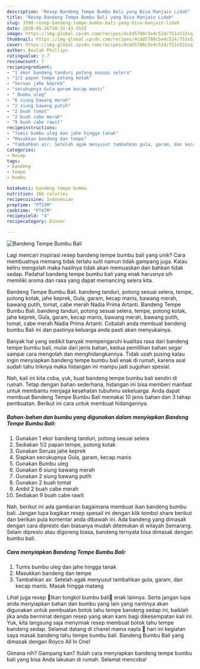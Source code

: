 ```yaml
---
description: "Resep Bandeng Tempe Bumbu Bali yang Bisa Manjain Lidah"
title: "Resep Bandeng Tempe Bumbu Bali yang Bisa Manjain Lidah"
slug: 3590-resep-bandeng-tempe-bumbu-bali-yang-bisa-manjain-lidah
date: 2020-05-26T20:31:43.553Z
image: https://img-global.cpcdn.com/recipes/4cdd5780c5e4c524/751x532cq70/bandeng-tempe-bumbu-bali-foto-resep-utama.jpg
thumbnail: https://img-global.cpcdn.com/recipes/4cdd5780c5e4c524/751x532cq70/bandeng-tempe-bumbu-bali-foto-resep-utama.jpg
cover: https://img-global.cpcdn.com/recipes/4cdd5780c5e4c524/751x532cq70/bandeng-tempe-bumbu-bali-foto-resep-utama.jpg
author: Beulah Phillips
ratingvalue: 3.7
reviewcount: 7
recipeingredient:
- "1 ekor bandeng tanduri potong sesuai selera"
- "1/2 papan tempe potong kotak"
- "Seruas jahe keprek"
- "secukupnya Gula garam kecap manis"
- " Bumbu uleg"
- "6 siung bawang merah"
- "2 siung bawang putih"
- "2 buah tomat"
- "2 buah cabe merah"
- "9 buah cabe rawit"
recipeinstructions:
- "Tumis bumbu uleg dan jahe hingga tanak"
- "Masukkan bandeng dan tempe"
- "Tambahkan air. Setelah agak menyusut tambahkan gula, garam, dan kecap manis. Masak hingga matang"
categories:
- Resep
tags:
- bandeng
- tempe
- bumbu

katakunci: bandeng tempe bumbu 
nutrition: 166 calories
recipecuisine: Indonesian
preptime: "PT33M"
cooktime: "PT47M"
recipeyield: "4"
recipecategory: Dinner

---
```



![Bandeng Tempe Bumbu Bali](https://img-global.cpcdn.com/recipes/4cdd5780c5e4c524/751x532cq70/bandeng-tempe-bumbu-bali-foto-resep-utama.jpg)

Lagi mencari inspirasi resep bandeng tempe bumbu bali yang unik? Cara membuatnya memang tidak terlalu sulit namun tidak gampang juga. Kalau keliru mengolah maka hasilnya tidak akan memuaskan dan bahkan tidak sedap. Padahal bandeng tempe bumbu bali yang enak harusnya sih memiliki aroma dan rasa yang dapat memancing selera kita.

Bandeng Tempe Bumbu Bali. bandeng tanduri, potong sesuai selera, tempe, potong kotak, jahe keprek, Gula, garam, kecap manis, bawang merah, bawang putih, tomat, cabe merah Nadia Prima Artanti. Bandeng Tempe Bumbu Bali. bandeng tanduri, potong sesuai selera, tempe, potong kotak, jahe keprek, Gula, garam, kecap manis, bawang merah, bawang putih, tomat, cabe merah Nadia Prima Artanti. Cobalah anda membuat bandeng bumbu Bali ini dan pastinya keluarga anda pasti akan menyukainya.

Banyak hal yang sedikit banyak mempengaruhi kualitas rasa dari bandeng tempe bumbu bali, mulai dari jenis bahan, kedua pemilihan bahan segar sampai cara mengolah dan menghidangkannya. Tidak usah pusing kalau ingin menyiapkan bandeng tempe bumbu bali enak di rumah, karena asal sudah tahu triknya maka hidangan ini mampu jadi suguhan spesial.


Nah, kali ini kita coba, yuk, buat bandeng tempe bumbu bali sendiri di rumah. Tetap dengan bahan sederhana, hidangan ini bisa memberi manfaat untuk membantu menjaga kesehatan tubuhmu sekeluarga. Anda dapat membuat Bandeng Tempe Bumbu Bali memakai 10 jenis bahan dan 3 tahap pembuatan. Berikut ini cara untuk membuat hidangannya.

<!--inarticleads1-->

##### Bahan-bahan dan bumbu yang digunakan dalam menyiapkan Bandeng Tempe Bumbu Bali:

1. Gunakan 1 ekor bandeng tanduri, potong sesuai selera
1. Sediakan 1/2 papan tempe, potong kotak
1. Gunakan Seruas jahe keprek
1. Siapkan secukupnya Gula, garam, kecap manis
1. Gunakan  Bumbu uleg
1. Gunakan 6 siung bawang merah
1. Gunakan 2 siung bawang putih
1. Gunakan 2 buah tomat
1. Ambil 2 buah cabe merah
1. Sediakan 9 buah cabe rawit


Nah, berikut ini ada gambaran bagaimana membuat ikan bandeng bumbu bali. Jangan lupa bagikan resep spesail ini dengan klik tombol share berikut dan berikan pula komentar anda dibawah ini. Ada bandeng yang dimasak dengan cara dipresto dan biasanya mudah ditemukan di wilayah Semarang. Selain dipresto atau digoreng biasa, bandeng ternyata bisa dimasak dengan bumbu bali. 

<!--inarticleads2-->

##### Cara menyiapkan Bandeng Tempe Bumbu Bali:

1. Tumis bumbu uleg dan jahe hingga tanak
1. Masukkan bandeng dan tempe
1. Tambahkan air. Setelah agak menyusut tambahkan gula, garam, dan kecap manis. Masak hingga matang


Lihat juga resep 🌸Ikan tongkol bumbu bali🌸 enak lainnya. Serta jangan lupa anda menyiapkan bahan dan bumbu yang lain yang nantinya akan digunakan untuk pembuatan botok tahu tempe bandeng sedap ini, baiklah jika anda berminat dengan resep yang akan kami bagi dikesempatan kali ini. Yuk, kita langsung saja menyimak resep membuat botok tahu tempe bandeng sedap. Selamat datang di chanel mama nayla 🙏 hari ini kegiatan saya masak bandeng tahu tempe bumbu bali. Bandeng Bumbu Bali yang dimasak dengan Royco All In One! 

Gimana nih? Gampang kan? Itulah cara menyiapkan bandeng tempe bumbu bali yang bisa Anda lakukan di rumah. Selamat mencoba!
